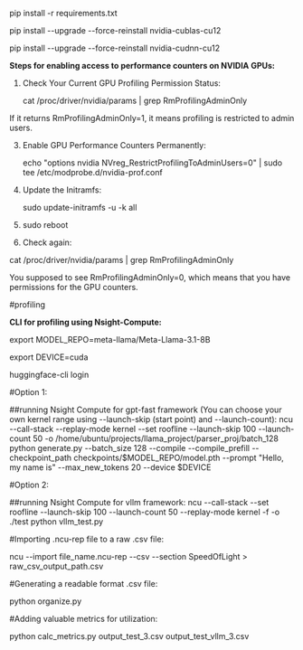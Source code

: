 pip install -r requirements.txt

pip install --upgrade --force-reinstall nvidia-cublas-cu12

pip install --upgrade --force-reinstall nvidia-cudnn-cu12


**Steps for enabling access to performance counters on NVIDIA GPUs:**

1. Check Your Current GPU Profiling Permission Status:
   
   cat /proc/driver/nvidia/params | grep RmProfilingAdminOnly
   
If it returns RmProfilingAdminOnly=1, it means profiling is restricted to admin users.

3. Enable GPU Performance Counters Permanently:
   
   echo "options nvidia NVreg_RestrictProfilingToAdminUsers=0" | sudo tee /etc/modprobe.d/nvidia-prof.conf

4. Update the Initramfs:
   
   sudo update-initramfs -u -k all

6. sudo reboot
   
7. Check again:
   
  cat /proc/driver/nvidia/params | grep RmProfilingAdminOnly

You supposed to see RmProfilingAdminOnly=0, which means that you have permissions for the GPU counters.

#profiling

**CLI for profiling using Nsight-Compute:**

export MODEL_REPO=meta-llama/Meta-Llama-3.1-8B

export DEVICE=cuda

huggingface-cli login

#Option 1:

##running Nsight Compute for gpt-fast framework (You can choose your own kernel range using --launch-skip (start point) and --launch-count):
ncu --call-stack --replay-mode kernel --set roofline --launch-skip 100 --launch-count 50 -o /home/ubuntu/projects/llama_project/parser_proj/batch_128 python generate.py --batch_size 128 --compile --compile_prefill --checkpoint_path checkpoints/$MODEL_REPO/model.pth --prompt "Hello, my name is" --max_new_tokens 20 --device $DEVICE

#Option 2:

##running Nsight Compute for vllm framework:
ncu --call-stack --set roofline --launch-skip 100 --launch-count 50 --replay-mode kernel -f -o ./test python vllm_test.py

#Importing .ncu-rep file to a raw .csv file:

ncu --import file_name.ncu-rep --csv --section SpeedOfLight > raw_csv_output_path.csv

#Generating a readable format .csv file:

python organize.py

#Adding valuable metrics for utilization:

python calc_metrics.py output_test_3.csv output_test_vllm_3.csv


